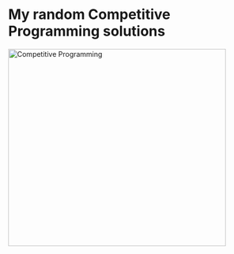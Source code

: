 # **My random Competitive Programming solutions**

<img align="center" src="https://telegramchannels.me/storage/media-logo/1906/competitive_programming_cpp.jpg" alt="Competitive Programming" height="400" width="440"/>

<!--![CP](https://user-images.githubusercontent.com/52233275/104930394-1b870a00-59cb-11eb-9c84-0cfb94efda2d.png)-->

<!--
<img align="center" src="https://encrypted-tbn0.gstatic.com/images?q=tbn:ANd9GcRlJiWXe708uFtNvwUon9wjqUqdggZ8gK98jA&usqp=CAU" alt="Competitive Programming" height="300" width="380" />
-->
